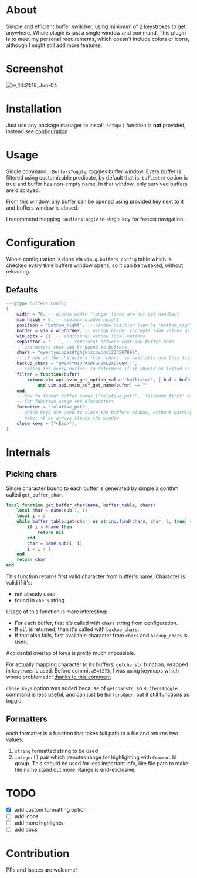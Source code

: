 # About
Simple and efficient buffer switcher, using minimum of 2 keystrokes to get anywhere.
Whole plugin is just a single window and command.
This plugin is to meet my personal requirements, which doesn't include colors or icons, although I might still add more features.

# Screenshot
![w_14:21:18_Jun-04](https://github.com/user-attachments/assets/5eb9b122-21aa-4624-93fc-3ace0b58091c)

# Installation
Just use any package manager to install.
`setup()` function is **not** provided, instead see [configuration](#configuration)

# Usage
Single command, `:BuffersToggle`, toggles buffer window.
Every buffer is filtered using customizable predicate,
by default that is: `buflisted` option is true and buffer has non-empty name.
In that window, only survived buffers are displayed.

From this window, any buffer can be opened using provided key next to it and buffers window is closed.

I recommend mapping `:BuffersToggle` to single key for fastest navigation.

# Configuration
Whole configuration is done via `vim.g.buffers_config` table which is checked every time buffers window opens,
so it can be tweaked, without reloading.
## Defaults
```lua
---@type buffers.Config
{
	width = 70, -- window width (longer lines are not yet handled)
	min_heigh = 6, -- minimum window height
	position = 'bottom_right', -- window position (can be 'bottom_right', 'top_right' or 'center')
	border = vim.o.winborder, -- window border (accepts same values as vim.api.keyset.win_config.border)
	win_opts = {}, -- additional window local options
	separator = ' | ', -- separator between char and buffer name
	-- characters that can be bound to buffers
	chars = "qwertyuiopasdfghjklzxcvbnm1234567890",
	-- if non of the characters from `chars` is available use this list (see #internals for more info)
	backup_chars = "QWERTYUIOPASDFGHJKLZXCVBNM_-",
	-- called for every buffer, to determine if it should be listed in buffers window
	filter = function(bufnr)
		return vim.api.nvim_get_option_value("buflisted", { buf = bufnr })
			and vim.api.nvim_buf_get_name(bufnr) ~= ""
	end,
	-- how to format buffer names ('relative_path', 'filename_first' or custom function)
	-- for function usage see #formatters
	formatter = 'relative_path',
	-- which keys are used to close the buffers window, without warning
	-- note: <C-c> always closes the window
	close_keys = {"<Esc>"},
}
```

# Internals
## Picking chars
Single character bound to each buffer is generated by simple algorithm called `get_buffer_char`.
```lua
local function get_buffer_char(name, buffer_table, chars)
	local char = name:sub(1, 1)
	local i = 2
	while buffer_table:get(char) or string.find(chars, char, 1, true) == nil do
		if i > #name then
			return nil
		end
		char = name:sub(i, i)
		i = i + 1
	end
	return char
end
```
This function returns first valid character from buffer's name.
Character is valid if it's:
- not already used
- found in `chars` string

Usage of this function is more interesting:
- For each buffer, first it's called with `chars` string from configuration.
- If `nil` is returned, than it's called with `backup_chars`.
- If that also fails, first available character from `chars` and `backup_chars` is used.

Accidental overlap of keys is pretty much impossible.

For actually mapping character to its buffers, `getcharstr` function, wrapped in `keytrans` is used.
Before commit `a541273`, I was using keymaps which where problematic!
[thanks to this comment](https://www.reddit.com/r/neovim/comments/1lhuqgp/comment/mzaa6u5/?utm_source=share&utm_medium=web3x&utm_name=web3xcss&utm_term=1&utm_content=share_button)

`close_keys` option was added because of `getcharstr`,
so `BuffersToggle` command is less useful, and can just be `BuffersOpen`, but it still functions as toggle.

## Formatters
each formatter is a function that takes full path to a file and returns two values:
1. `string` formatted string to be used
2. `integer[]` pair which denotes range for highlighting with `Comment` hl group.
This should be used for less important info, like file path to make file name stand out more.
Range is end-exclusive.

# TODO
- [x] add custom formatting option
- [ ] add icons
- [ ] add more highlights
- [ ] add docs

# Contribution
PRs and Issues are welcome!
